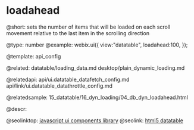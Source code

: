 loadahead
=============


@short: sets the number of items that will be loaded on each scroll movement relative to the last item in the scrolling direction


@type: number
@example:
webix.ui({
	view:"datatable",
	loadahead:100,
});	

@template:	api_config

@related:
	datatable/loading_data.md
    desktop/plain_dynamic_loading.md

@relatedapi:
	api/ui.datatable_datafetch_config.md
	api/link/ui.datatable_datathrottle_config.md

@relatedsample:
	15_datatable/16_dyn_loading/04_db_dyn_loadahead.html

@descr:






@seolinktop: [javascript ui components library](https://webix.com)
@seolink: [html5 datatable](https://webix.com/widget/datatable/)